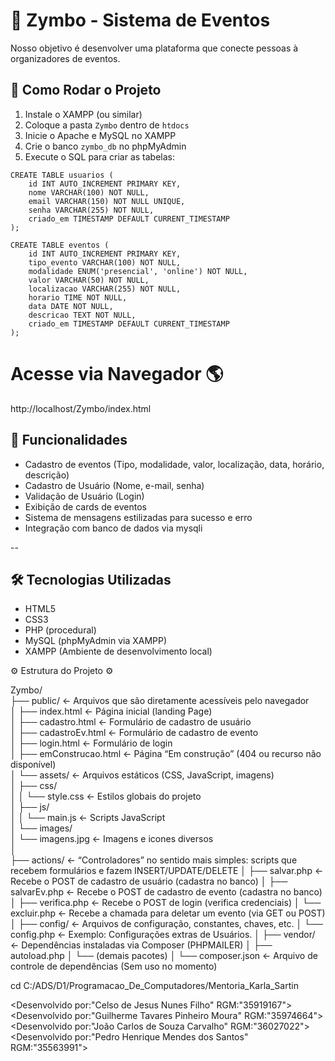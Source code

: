 # 🎉 Zymbo - Sistema de Eventos

Nosso objetivo é desenvolver uma plataforma que conecte pessoas à organizadores de eventos.


## 🧪 Como Rodar o Projeto

1. Instale o XAMPP (ou similar)
2. Coloque a pasta `Zymbo` dentro de `htdocs`
3. Inicie o Apache e MySQL no XAMPP
4. Crie o banco `zymbo_db` no phpMyAdmin
5. Execute o SQL para criar as tabelas:

```
CREATE TABLE usuarios (
    id INT AUTO_INCREMENT PRIMARY KEY,
    nome VARCHAR(100) NOT NULL,
    email VARCHAR(150) NOT NULL UNIQUE,
    senha VARCHAR(255) NOT NULL,
    criado_em TIMESTAMP DEFAULT CURRENT_TIMESTAMP
);

CREATE TABLE eventos (
    id INT AUTO_INCREMENT PRIMARY KEY,
    tipo_evento VARCHAR(100) NOT NULL,
    modalidade ENUM('presencial', 'online') NOT NULL,
    valor VARCHAR(50) NOT NULL,
    localizacao VARCHAR(255) NOT NULL,
    horario TIME NOT NULL,
    data DATE NOT NULL,
    descricao TEXT NOT NULL,
    criado_em TIMESTAMP DEFAULT CURRENT_TIMESTAMP
);
```
# Acesse via Navegador 🌎
http://localhost/Zymbo/index.html



## 🚀 Funcionalidades

- Cadastro de eventos (Tipo, modalidade, valor, localização, data, horário, descrição)
- Cadastro de Usuário (Nome, e-mail, senha)
- Validação de Usuário (Login)
- Exibição de cards de eventos
- Sistema de mensagens estilizadas para sucesso e erro
- Integração com banco de dados via mysqli

--

## 🛠️ Tecnologias Utilizadas

- HTML5
- CSS3
- PHP (procedural)
- MySQL (phpMyAdmin via XAMPP)
- XAMPP (Ambiente de desenvolvimento local)


⚙️  Estrutura do Projeto  ⚙️

Zymbo/                                                                                                                                                                                    
├── public/                     ← Arquivos que são diretamente acessíveis pelo navegador                                                                                                
│   ├── index.html              ← Página inicial (landing Page)                                                                                                                        
│   ├── cadastro.html           ← Formulário de cadastro de usuário                                                                                                                    
│   ├── cadastroEv.html         ← Formulário de cadastro de evento                                                                                                                    
│   ├── login.html              ← Formulário de login                                                                                                                                
│   ├── emConstrucao.html       ← Página “Em construção” (404 ou recurso não disponível)                                                                                                
│   └── assets/                 ← Arquivos estáticos (CSS, JavaScript, imagens)                                                                                                        
│       ├── css/                                                                                                                                                                        
│       │   └── style.css       ← Estilos globais do projeto                                                                                                                        
│       ├── js/                                                                                                                                                                        
│       │   └── main.js         ← Scripts JavaScript                                                                                                                                    
│       └── images/                                                                                                                                                                    
│           └── imagens.jpg     ← Imagens e icones diversos                                                                                                                            
│                                                                                                                                                                                        
├── actions/                    ← “Controladores” no sentido mais simples: scripts que recebem formulários e fazem INSERT/UPDATE/DELETE
│   ├── salvar.php              ← Recebe o POST de cadastro de usuário (cadastra no banco)
│   ├── salvarEv.php            ← Recebe o POST de cadastro de evento (cadastra no banco)
│   ├── verifica.php            ← Recebe o POST de login (verifica credenciais)
│   └── excluir.php             ← Recebe a chamada para deletar um evento (via GET ou POST)
│
├── config/                     ← Arquivos de configuração, constantes, chaves, etc.
│   └── config.php              ← Exemplo: Configurações extras de Usuários.
│
├── vendor/                     ← Dependências instaladas via Composer (PHPMAILER)
│   ├── autoload.php
│   └── (demais pacotes)
│
└── composer.json               ← Arquivo de controle de dependências (Sem uso no momento)



cd C:/ADS/D1/Programacao_De_Computadores/Mentoria_Karla_Sartin

<Desenvolvido por:"Celso de Jesus Nunes Filho" RGM:"35919167">                                                                                                                            
<Desenvolvido por:"Guilherme Tavares Pinheiro Moura" RGM:"35974664">                                                                                                                    
<Desenvolvido por:"João Carlos de Souza Carvalho" RGM:"36027022">                                                                                                                        
<Desenvolvido por:"Pedro Henrique Mendes dos Santos" RGM:"35563991">                                                                                                                    
</UDF>                                                                                                                                                                                                
